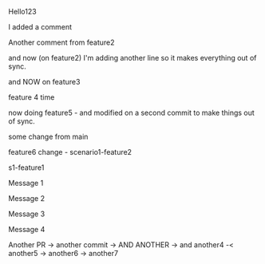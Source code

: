 Hello123

I added a comment

Another comment from feature2

and now (on feature2) I'm adding another line so it makes everything out of sync.

and NOW on feature3

feature 4 time

now doing feature5 - and modified on a second commit to make things out of sync.

some change from main

feature6 change - scenario1-feature2

s1-feature1

Message 1

Message 2

Message 3

Message 4

Another PR -> another commit -> AND ANOTHER -> and another4 -< another5 -> another6 -> another7
